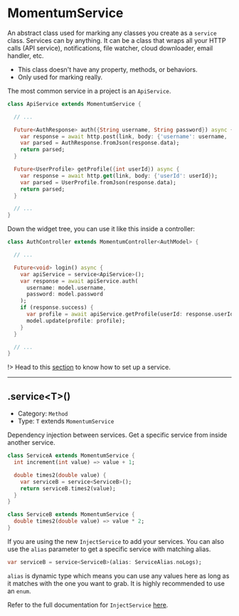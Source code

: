 # MomentumService
An abstract class used for marking any classes you create as a `service` class. Services can by anything. It can be a class that wraps all your HTTP calls (API service), notifications, file watcher, cloud downloader, email handler, etc.

- This class doesn't have any property, methods, or behaviors.
- Only used for marking really.

The most common service in a project is an `ApiService`.
```dart
class ApiService extends MomentumService {

  // ...

  Future<AuthResponse> auth({String username, String password}) async {
    var response = await http.post(link, body: {'username': username, 'password': password});
    var parsed = AuthResponse.fromJson(response.data);
    return parsed;
  }

  Future<UserProfile> getProfile({int userId}) async {
    var response = await http.get(link, body: {'userId': userId});
    var parsed = UserProfile.fromJson(response.data);
    return parsed;
  }

  // ...
}
```
Down the widget tree, you can use it like this inside a controller:
```dart
class AuthController extends MomentumController<AuthModel> {

  // ...

  Future<void> login() async {
    var apiService = service<ApiService>();
    var response = await apiService.auth(
      username: model.username, 
      password: model.password
    );
    if (response.success) {
      var profile = await apiService.getProfile(userId: response.userId);
      model.update(profile: profile);
    }
  }

  // ...
}
```

!> Head to this [section](/momentum?id=services) to know how to set up a service.

<hr>

## .service\<T\>()
- Category: `Method`
- Type: `T` extends `MomentumService`

Dependency injection between services. Get a specific service from inside another service.

```dart
class ServiceA extends MomentumService {
  int increment(int value) => value + 1;

  double times2(double value) {
    var serviceB = service<ServiceB>();
    return serviceB.times2(value);
  }
}

class ServiceB extends MomentumService {
  double times2(double value) => value * 2;
}
```

If you are using the new `InjectService` to add your services. You can also use the `alias` parameter to get a specific service with matching alias.
```dart
var serviceB = service<ServiceB>(alias: ServiceAlias.noLogs);
```
`alias` is dynamic type which means you can use any values here as long as it matches with the one you want to grab. It is highly recommended to use an `enum`.

Refer to the full documentation for `InjectService` [here](https://xamdev.gq/momentum/#/inject_service).